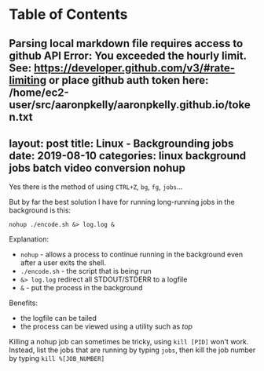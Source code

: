 
Table of Contents
=================

Parsing local markdown file requires access to github API
Error: You exceeded the hourly limit. See: https://developer.github.com/v3/#rate-limiting
or place github auth token here: /home/ec2-user/src/aaronpkelly/aaronpkelly.github.io/token.txt
---
layout: post
title: Linux - Backgrounding jobs
date:   2019-08-10
categories: linux background jobs batch video conversion nohup
---

Yes there is the method of using `CTRL+Z`, `bg`, `fg`, `jobs`...

But by far the best solution I have for running long-running jobs in the
background is this:
```
nohup ./encode.sh &> log.log &
```

Explanation:
- `nohup` - allows a process to continue running in the background even after a user
exits the shell.
- `./encode.sh` - the script that is being run
- `&> log.log` redirect all STDOUT/STDERR to a logfile
- `&` - put the process in the background

Benefits:
- the logfile can be tailed
- the process can be viewed using a utility such as _top_

Killing a nohup job can sometimes be tricky, using `kill [PID]` won't work.
Instead, list the jobs that are running by typing `jobs`, then kill the
job number by typing `kill %[JOB_NUMBER]`
